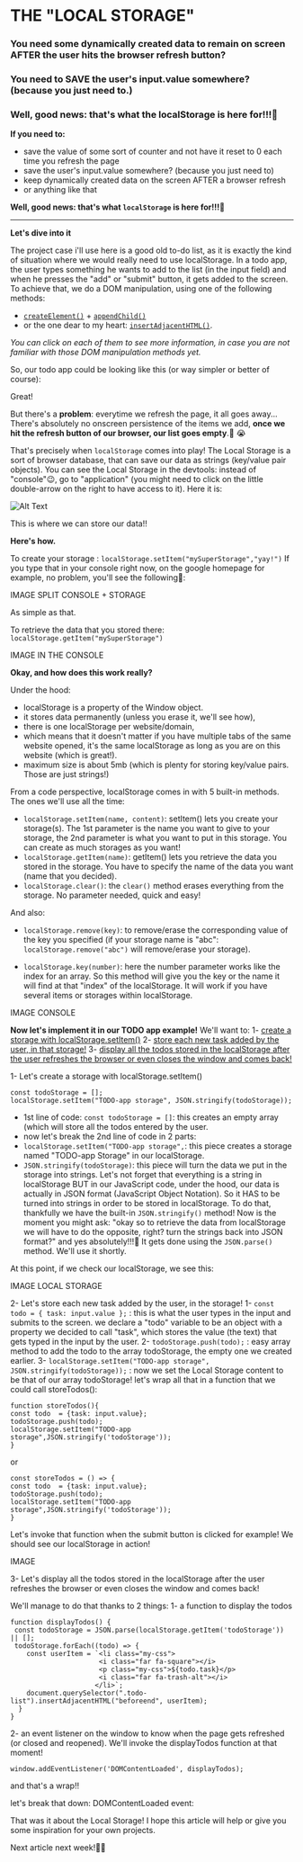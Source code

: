 # THE "LOCAL STORAGE"

### You need some dynamically created data to remain on screen AFTER the user hits the browser refresh button?
### You need to SAVE the user's input.value somewhere? (because you just need to.)
### Well, good news: that's what the localStorage is here for!!!🤩 


**If you need to:**
- save the value of some sort of counter and not have it reset to 0 each time you refresh the page
- save the user's input.value somewhere? (because you just need to)
- keep dynamically created data on the screen AFTER a browser refresh
- or anything like that

**Well, good news: that's what `localStorage` is here for!!!🤩**
 
--------------------

**Let's dive into it**

The project case i'll use here is a good old to-do list, as it is exactly the kind of situation where we would really need to use localStorage.
In a todo app, the user types something he wants to add to the list (in the input field) and when he presses the "add" or "submit" button, it gets added to the screen. 
To achieve that, we do a DOM manipulation, using one of the following methods: 
- [`createElement()`](https://developer.mozilla.org/en-US/docs/Web/API/Document/createElement) + [`appendChild()`](https://developer.mozilla.org/en-US/docs/Web/API/Node/appendChild) 
- or the one dear to my heart: [`insertAdjacentHTML()`](https://developer.mozilla.org/en-US/docs/Web/API/Element/insertAdjacentHTML). 

*You can click on each of them to see more information, in case you are not familiar with those DOM manipulation methods yet.*

So, our todo app could be looking like this (or way simpler or better of course):


Great!

But there's a **problem**: everytime we refresh the page, it all goes away... There's absolutely no onscreen persistence of the items we add, **once we hit the refresh button of our browser, our list goes empty**.🔄 😭

That's precisely when `localStorage` comes into play!
The Local Storage is a sort of browser database, that can save our data as strings (key/value pair objects).
You can see the Local Storage in the devtools: instead of "console"😉, go to "application" (you might need to click on the little double-arrow on the right to have access to it). 
Here it is:

![Alt Text](https://dev-to-uploads.s3.amazonaws.com/i/kq4o40maxhp5kweut6mj.png)

This is where we can store our data!!


**Here's how.**

To create your storage :
`localStorage.setItem("mySuperStorage","yay!")`
If you type that in your console right now, on the google homepage for example, no problem, you'll see the following🤩: 

IMAGE SPLIT CONSOLE + STORAGE

As simple as that.

To retrieve the data that you stored there:
`localStorage.getItem("mySuperStorage")`

IMAGE IN THE CONSOLE

**Okay, and how does this work really?**

Under the hood:
- localStorage is a property of the Window object. 
- it stores data permanently (unless you erase it, we'll see how),
- there is one localStorage per website/domain,
- which means that it doesn't matter if you have multiple tabs of the same website opened, it's the same localStorage as long as you are on this website (which is great!).
- maximum size is about 5mb (which is plenty for storing key/value pairs. Those are just strings!)

From a code perspective, localStorage comes in with 5 built-in methods.
The ones we'll use all the time:
- `localStorage.setItem(name, content)`: setItem() lets you create your storage(s). The 1st parameter is the name you want to give to your storage, the 2nd parameter is what you want to put in this storage. You can create as much storages as you want!
- `localStorage.getItem(name)`: getItem() lets you retrieve the data you stored in the storage. You have to specify the name of the data you want (name that you decided).
- `localStorage.clear()`: the `clear()` method erases everything from the storage. No parameter needed, quick and easy!

And also:
- `localStorage.remove(key)`: to remove/erase the corresponding value of the key you specified (if your storage name is "abc": `localStorage.remove("abc")` will remove/erase your storage). 

- `localStorage.key(number)`: here the number parameter works like the index for an array. So this method will give you the key or the name it will find at that "index" of the localStorage. It will work if you have several items or storages within localStorage.

IMAGE CONSOLE

**Now let's implement it in our TODO app example!** 
We'll want to:
1- [create a storage with localStorage.setItem()](#1)
2- [store each new task added by the user, in that storage!](#2) 
3- [display all the todos stored in the localStorage after the user refreshes the browser or even closes the window and comes back!](#3)

<a name="1">1- Let's create a storage with localStorage.setItem()</a>
```
const todoStorage = [];  
localStorage.setItem("TODO-app storage", JSON.stringify(todoStorage)); 
```
- 1st line of code:
`const todoStorage = []`: this creates an empty array (which will store all the todos entered by the user.
- now let's break the 2nd line of code in 2 parts:
 - `localStorage.setItem("TODO-app storage",`: this piece creates a storage named "TODO-app Storage" in our localStorage. 
 - `JSON.stringify(todoStorage)`: this piece will turn the data we put in the storage into strings.
Let's not forget that everything is a string in localStorage BUT in our JavaScript code, under the hood, our data is actually in JSON format (JavaScript Object Notation). So it HAS to be turned into strings in order to be stored in localStorage. 
To do that, thankfully we have the built-in `JSON.stringify()`  method!
Now is the moment you might ask: "okay so to retrieve the data from localStorage we will have to do the opposite, right? turn the strings back into JSON format?" and yes absolutely!!!🤩
It gets done using the `JSON.parse()` method.
We'll use it shortly. 

At this point, if we check our localStorage, we see this:

IMAGE LOCAL STORAGE

<a name="2">2- Let's store each new task added by the user, in the storage! </a>
1- `const todo = { task: input.value };` : this is what the user types in the input and submits to the screen. we declare a "todo" variable to be an object with a property we decided to call "task", which stores the value (the text) that gets typed in the input by the user. 
2- `todoStorage.push(todo);` : easy array method to add the todo to the array todoStorage, the empty one we created earlier. 
3- `localStorage.setItem("TODO-app storage", JSON.stringify(todoStorage));` : now we set the Local Storage content to be that of our array todoStorage!
let's wrap all that in a function that we could call storeTodos():
```
function storeTodos(){
const todo  = {task: input.value};
todoStorage.push(todo);
localStorage.setItem("TODO-app storage",JSON.stringify('todoStorage'));
}
```
or 
```
const storeTodos = () => {
const todo  = {task: input.value};
todoStorage.push(todo);
localStorage.setItem("TODO-app storage",JSON.stringify('todoStorage'));
}
```

Let's invoke that function when the submit button is clicked for example!
We should see our localStorage in action!

IMAGE

<a name="3">3- Let's display all the todos stored in the localStorage after the user refreshes the browser or even closes the window and comes back!</a>

We'll manage to do that thanks to 2 things:
1- a function to display the todos
```
function displayTodos() {
 const todoStorage = JSON.parse(localStorage.getItem('todoStorage')) || [];
 todoStorage.forEach((todo) => {
    const userItem = `<li class="my-css">
                      <i class="far fa-square"></i>                     
                      <p class="my-css">${todo.task}</p>
                      <i class="far fa-trash-alt"></i>
                     </li>`;
    document.querySelector(".todo-list").insertAdjacentHTML("beforeend", userItem);
  }
}
```
2- an event listener on the window to know when the page gets refreshed (or closed and reopened). We'll invoke the displayTodos function at that moment!
```
window.addEventListener('DOMContentLoaded', displayTodos);
```
and that's a wrap!!

let's break that down:
DOMContentLoaded event:


That was it about the Local Storage! 
I hope this article will help or give you some inspiration for your own projects.

Next article next week!🤙🏾



 


  


